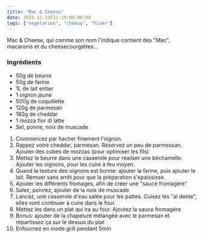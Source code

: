 ```yaml
---
title: "Mac & Cheese"
date: 2023-12-19T21:10:09-06:00
tags: ["vegetarien", "cheesy", "hiver"]
---
```


Mac & Cheese, qui comme son nom l'indique contient des "Mac", macaronis et du cheesecourgettes... 

### Ingrédients
* 50g de beurre
* 50g de farine
* 1L de lait entier
* 1 oignon jaune
* 500g de coquillette
* 120g de parmesan
* 180g de cheddar
* 1 mozza fior di latte
* Sel, poivre, noix de muscade

1. Commencez par hacher finement l'oignon.
1. Rappez votre cheddar, parmesan. Réservez un peu de parmessan. Ajouter des cubes de mozzas (pour optimiser les fils)
1. Mettez le beurre dans une casserole pour réaliser une béchamelle. Ajouter les oignons, pour les cuire à feu moyen. 
1. Quand la texture des oignons est bonne: ajouter la farine, puis ajouter le lait. Remuer sans arrêt pour que la préparation s'epaississe.
1. Ajouter les différents fromages, afin de créer une "sauce fromagère"
1. Salez, poivrez, ajouter de la noix de muscade
1. Lancez, une casserole d'eau salée pour les pattes. Cuisez les "al dente", elles vont continuer à cuire dans le four.
1. Mettez les dans un plat qui ira au four. Ajoutez la sauce fromagère
1. Bonus: ajouter de la chapelure mélangée avec le parmesan et répartissez ça sur le dessus du plat
1. Enfournez en mode grill pendant 5min